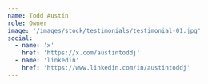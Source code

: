```yaml
---
name: Todd Austin
role: Owner
image: '/images/stock/testimonials/testimonial-01.jpg'
social:
  - name: 'x'
    href: 'https://x.com/austintoddj'
  - name: 'linkedin'
    href: 'https://www.linkedin.com/in/austintoddj'
---
```

